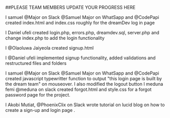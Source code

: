 ##PLEASE TEAM MEMBERS UPDATE YOUR PROGRESS HERE

I samuel @Major on Slack @Samuel Major on WhatSapp and @CodePapi created index.html and index.css roughly for the dreamDev log in page

I Daniel ufeli created login.php, errors.php, dreamdev.sql, server.php and change index.php to add the login functionality

I @Olaoluwa Jaiyeola  created signup.html

I @Daniel ufeli implemented signup functionality, added validations and restructured files and folders


I samuel @Major on Slack @Samuel Major on WhatSapp and @CodePapi created javascript typewritter function to output "this login page is built by the dream team" on mouseover. I also modified the logout button
I meduna femi @meduna on slack created forgot.html and style.css for a forgot password page for the project. 

I Akobi Mutiat, @PhoenixClix on Slack wrote tutorial on lucid blog on how to create a sign-up and login page .
